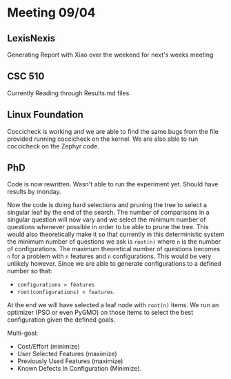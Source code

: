 # Meeting 09/04

## LexisNexis

Generating Report with Xiao over the weekend for next's weeks meeting

## CSC 510 

Currently Reading through Results.md files

## Linux Foundation

Coccicheck is working and we are able to find the same bugs from the file provided running coccicheck on the kernel. 
We are also able to run coccicheck on the Zephyr code.

## PhD

Code is now rewritten. Wasn't able to run the experiment yet. Should have results by monday.

Now the code is doing hard selections and pruning the tree to select a singular leaf by the end of the search. The number of comparisons in a singular question will now vary and we select the minimum number of questions whenever possible in order to be able to prune the tree.
This would also theoretically make it so that currently in this deterministic system the minimum number of questions we ask is `root(n)` where `n` is the number of configurations. 
The maximum theoretical number of questions becomes `n` for a problem with `n` features and `n` configurations. This would be very unlikely however. Since we are able to generate configurations to a defined number so that:
* `configurations > features` 
* `root(configurations) < features`.

At the end we will have selected a leaf node with `root(n)` items. We run an optimizer (PSO or even PyGMO) on those items to select the best configuration given the defined goals. 

Multi-goal: 
* Cost/Effort (minimize) 
* User Selected Features (maximize) 
* Previously Used Features (maximize) 
* Known Defects In Configuration (Minimize).


